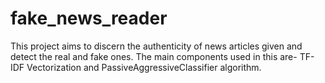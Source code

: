 # fake_news_reader
This project aims to discern the authenticity of news articles given and detect the real and fake ones. The main components used in this are- TF-IDF Vectorization and PassiveAggressiveClassifier algorithm.

